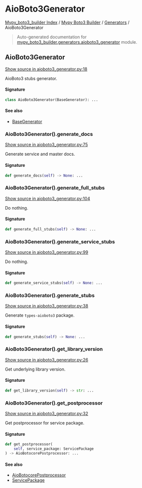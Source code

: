 # AioBoto3Generator

[Mypy_boto3_builder Index](../../README.md#mypy_boto3_builder-index) / [Mypy Boto3 Builder](../index.md#mypy-boto3-builder) / [Generators](./index.md#generators) / AioBoto3Generator

> Auto-generated documentation for [mypy_boto3_builder.generators.aioboto3_generator](https://github.com/youtype/mypy_boto3_builder/blob/main/mypy_boto3_builder/generators/aioboto3_generator.py) module.

## AioBoto3Generator

[Show source in aioboto3_generator.py:18](https://github.com/youtype/mypy_boto3_builder/blob/main/mypy_boto3_builder/generators/aioboto3_generator.py#L18)

AioBoto3 stubs generator.

#### Signature

```python
class AioBoto3Generator(BaseGenerator): ...
```

#### See also

- [BaseGenerator](./base_generator.md#basegenerator)

### AioBoto3Generator().generate_docs

[Show source in aioboto3_generator.py:75](https://github.com/youtype/mypy_boto3_builder/blob/main/mypy_boto3_builder/generators/aioboto3_generator.py#L75)

Generate service and master docs.

#### Signature

```python
def generate_docs(self) -> None: ...
```

### AioBoto3Generator().generate_full_stubs

[Show source in aioboto3_generator.py:104](https://github.com/youtype/mypy_boto3_builder/blob/main/mypy_boto3_builder/generators/aioboto3_generator.py#L104)

Do nothing.

#### Signature

```python
def generate_full_stubs(self) -> None: ...
```

### AioBoto3Generator().generate_service_stubs

[Show source in aioboto3_generator.py:99](https://github.com/youtype/mypy_boto3_builder/blob/main/mypy_boto3_builder/generators/aioboto3_generator.py#L99)

Do nothing.

#### Signature

```python
def generate_service_stubs(self) -> None: ...
```

### AioBoto3Generator().generate_stubs

[Show source in aioboto3_generator.py:38](https://github.com/youtype/mypy_boto3_builder/blob/main/mypy_boto3_builder/generators/aioboto3_generator.py#L38)

Generate `types-aioboto3` package.

#### Signature

```python
def generate_stubs(self) -> None: ...
```

### AioBoto3Generator().get_library_version

[Show source in aioboto3_generator.py:26](https://github.com/youtype/mypy_boto3_builder/blob/main/mypy_boto3_builder/generators/aioboto3_generator.py#L26)

Get underlying library version.

#### Signature

```python
def get_library_version(self) -> str: ...
```

### AioBoto3Generator().get_postprocessor

[Show source in aioboto3_generator.py:32](https://github.com/youtype/mypy_boto3_builder/blob/main/mypy_boto3_builder/generators/aioboto3_generator.py#L32)

Get postprocessor for service package.

#### Signature

```python
def get_postprocessor(
    self, service_package: ServicePackage
) -> AioBotocorePostprocessor: ...
```

#### See also

- [AioBotocorePostprocessor](../postprocessors/aiobotocore.md#aiobotocorepostprocessor)
- [ServicePackage](../structures/service_package.md#servicepackage)
